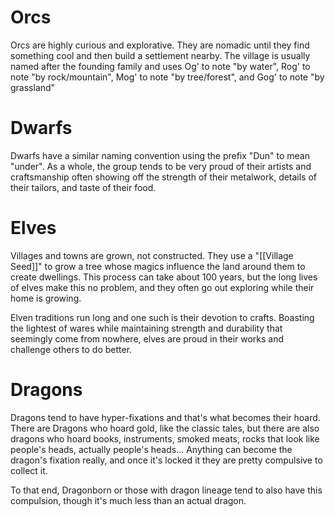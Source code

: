 # Orcs
Orcs are highly curious and explorative. They are nomadic until they find something cool and then build a settlement nearby. The village is usually named after the founding family and uses Og' to note "by water", Rog' to note "by rock/mountain", Mog' to note "by tree/forest", and Gog' to note "by grassland"

# Dwarfs
Dwarfs have a similar naming convention using the prefix "Dun" to mean "under". As a whole, the group tends to be very proud of their artists and craftsmanship often showing off the strength of their metalwork, details of their tailors, and taste of their food.

# Elves
Villages and towns are grown, not constructed. They use a "[[Village Seed]]" to grow a tree whose magics influence the land around them to create dwellings. This process can take about 100 years, but the long lives of elves make this no problem, and they often go out exploring while their home is growing.

Elven traditions run long and one such is their devotion to crafts. Boasting the lightest of wares while maintaining strength and durability that seemingly come from nowhere, elves are proud in their works and challenge others to do better.

# Dragons
Dragons tend to have hyper-fixations and that's what becomes their hoard. There are Dragons who hoard gold, like the classic tales, but there are also dragons who hoard books, instruments, smoked meats, rocks that look like people's heads, actually people's heads... Anything can become the dragon's fixation really, and once it's locked it they are pretty compulsive to collect it.

To that end, Dragonborn or those with dragon lineage tend to also have this compulsion, though it's much less than an actual dragon.